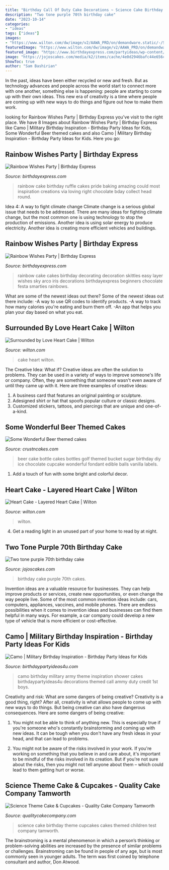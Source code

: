 ```yaml
---
title: "Birthday Call Of Duty Cake Decorations ~ Science Cake Birthday Theme Cupcakes Cakes Themed Children Test Company Tamworth"
description: "Two tone purple 70th birthday cake"
date: "2023-10-14"
categories:
- "ideas"
tags: ["ideas"]
images:
- "https://www.wilton.com/dw/image/v2/AAWA_PRD/on/demandware.static/-/Sites-wilton-project-master/default/dwab0169ae/images/project/WLPROJ-9107/HeEaLaFe_42691.jpg?sw=1000&amp;sh=1000&amp;sm=fit"
featuredImage: "https://www.wilton.com/dw/image/v2/AAWA_PRD/on/demandware.static/-/Sites-wilton-project-master/default/dwab0169ae/images/project/WLPROJ-9107/HeEaLaFe_42691.jpg?sw=1000&amp;sh=1000&amp;sm=fit"
featured_image: "https://www.birthdayexpress.com/partyideas/wp-content/uploads/2015/04/Rainbow-Cake-3.jpg"
image: "https://jojoscakes.com/media/k2/items/cache/4e0d2946bafc44e656cf2886c0b75bb2_M.jpg"
ShowToc: true
author: "Sam Bashirian"
---
```



In the past, ideas have been either recycled or new and fresh. But as technology advances and people across the world start to connect more with one another, something else is happening: people are starting to come up with their own ideas. This new era of creativity is a time where people are coming up with new ways to do things and figure out how to make them work.

	

		
looking for Rainbow Wishes Party | Birthday Express you've visit to the right place. We have 8 Images about Rainbow Wishes Party | Birthday Express like Camo | Military Birthday Inspiration - Birthday Party Ideas for Kids, Some Wonderful Beer themed cakes and also Camo | Military Birthday Inspiration - Birthday Party Ideas for Kids. Here you go:
		
    
## Rainbow Wishes Party | Birthday Express

<img loading=lazy src="https://www.birthdayexpress.com/partyideas/wp-content/uploads/2015/04/Rainbow-Cake-3.jpg" onerror="this.onerror=null;this.src='https://tse4.mm.bing.net/th?id=OIP.FaFAzkCl8ANA61vfJQefwwHaI8&amp;pid=15.1';" alt="Rainbow Wishes Party | Birthday Express">

_Source: birthdayexpress.com_

>rainbow cake birthday ruffle cakes pride baking amazing could most inspiration creations via loving right chocolate bday collect head round. 

	

Idea 4: A way to fight climate change
Climate change is a serious global issue that needs to be addressed. There are many ideas for fighting climate change, but the most common one is using technology to stop the production of emissions. Another idea is using solar energy to produce electricity. Another idea is creating more efficient vehicles and buildings.

    
## Rainbow Wishes Party | Birthday Express

<img loading=lazy src="http://www.birthdayexpress.com/partyideas/wp-content/uploads/2013/10/Rainbow-Cake-9.jpg" onerror="this.onerror=null;this.src='https://tse3.mm.bing.net/th?id=OIP.RimB6C3yE8hYBRfw6iP5agHaFj&amp;pid=15.1';" alt="Rainbow Wishes Party | Birthday Express">

_Source: birthdayexpress.com_

>rainbow cake cakes birthday decorating decoration skittles easy layer wishes sky arco iris decorations birthdayexpress beginners chocolate festa smarties rainbows. 

	

What are some of the newest ideas out there?
Some of the newest ideas out there include: 
-A way to use QR codes to identify products. 
-A way to track how many calories you're eating and burn them off. 
-An app that helps you plan your day based on what you eat.

    
## Surrounded By Love Heart Cake | Wilton

<img loading=lazy src="http://demandware.edgesuite.net/sits_pod26/dw/image/v2/AAWA_PRD/on/demandware.static/-/Sites-wilton-project-master/default/dw8398a924/images/project/WLPROJ-7936/Surrounded-by-Love-Heart-Cake.jpg?sw=1000&amp;sh=1000&amp;sm=fit" onerror="this.onerror=null;this.src='https://tse1.mm.bing.net/th?id=OIP.bkUVOWXItH3TdfHkrRHbOwHaHa&amp;pid=15.1';" alt="Surrounded by Love Heart Cake | Wilton">

_Source: wilton.com_

>cake heart wilton. 

	

The Creative Idea: What if?
Creative ideas are often the solution to problems. They can be used in a variety of ways to improve someone's life or company. Often, they are something that someone wasn't even aware of until they came up with it. Here are three examples of creative ideas: 
1. A business card that features an original painting or sculpture. 
2. Adesigned shirt or hat that spoofs popular culture or classic designs. 
3. Customized stickers, tattoos, and piercings that are unique and one-of-a-kind.

    
## Some Wonderful Beer Themed Cakes

<img loading=lazy src="http://www.crustncakes.com/blog/wp-content/uploads/2017/08/c86d2fffe8d33e0c1d76acf1feebb626-beer-bottle-cake-beer-bottles-732x1024.jpg" onerror="this.onerror=null;this.src='https://tse2.mm.bing.net/th?id=OIP.xzHIGy6csVAryBS5wOfnCQHaKX&amp;pid=15.1';" alt="Some Wonderful Beer themed cakes">

_Source: crustncakes.com_

>beer cake bottle cakes bottles golf themed bucket sugar birthday diy ice chocolate cupcake wonderful fondant edible balls vanilla labels. 

	

1. Add a touch of fun with some bright and colorful decor.

    
## Heart Cake - Layered Heart Cake | Wilton

<img loading=lazy src="https://www.wilton.com/dw/image/v2/AAWA_PRD/on/demandware.static/-/Sites-wilton-project-master/default/dwab0169ae/images/project/WLPROJ-9107/HeEaLaFe_42691.jpg?sw=1000&amp;sh=1000&amp;sm=fit" onerror="this.onerror=null;this.src='https://tse1.mm.bing.net/th?id=OIP.71pKrTs0Wx9AugiyotdZ2QHaHa&amp;pid=15.1';" alt="Heart Cake - Layered Heart Cake | Wilton">

_Source: wilton.com_

>wilton. 

	

4. Get a reading light in an unused part of your home to read by at night.

    
## Two Tone Purple 70th Birthday Cake

<img loading=lazy src="https://jojoscakes.com/media/k2/items/cache/4e0d2946bafc44e656cf2886c0b75bb2_M.jpg" onerror="this.onerror=null;this.src='https://tse4.mm.bing.net/th?id=OIP.bfr9HuDjCtZXbDskgbi8EgAAAA&amp;pid=15.1';" alt="Two tone purple 70th birthday cake">

_Source: jojoscakes.com_

>birthday cake purple 70th cakes. 

	

Invention ideas are a valuable resource for businesses. They can help improve products or services, create new opportunities, or even change the way people live. Some of the most common invention ideas include: cars, computers, appliances, vaccines, and mobile phones. There are endless possibilities when it comes to invention ideas and businesses can find them helpful in many ways. For example, a car company could develop a new type of vehicle that is more efficient or cost-effective.

    
## Camo | Military Birthday Inspiration - Birthday Party Ideas For Kids

<img loading=lazy src="https://birthdaypartyideas4u.com/wp-content/uploads/2018/05/camo-military-party-ideas.jpg" onerror="this.onerror=null;this.src='https://tse3.mm.bing.net/th?id=OIP.3-Ri4vt0kGuKk3nrI18KKwHaLZ&amp;pid=15.1';" alt="Camo | Military Birthday Inspiration - Birthday Party Ideas for Kids">

_Source: birthdaypartyideas4u.com_

>camo birthday military army theme inspiration shower cakes birthdaypartyideas4u decorations themed call ammy duty credit 1st boys. 

	

Creativity and risk: What are some dangers of being creative?
Creativity is a good thing, right? After all, creativity is what allows people to come up with new ways to do things. But being creative can also have dangerous consequences. Here are some dangers of being creative:
1) You might not be able to think of anything new. This is especially true if you're someone who's constantly brainstorming and coming up with new ideas. It can be tough when you don't have any fresh ideas in your head, and that can lead to problems.

2) You might not be aware of the risks involved in your work. If you're working on something that you believe in and care about, it's important to be mindful of the risks involved in its creation. But if you're not sure about the risks, then you might not tell anyone about them – which could lead to them getting hurt or worse.

    
## Science Theme Cake &amp; Cupcakes - Quality Cake Company Tamworth

<img loading=lazy src="https://w2d8a5y9.stackpathcdn.com/wp-content/uploads/2018/02/science-cake-cupcakes-2.jpg" onerror="this.onerror=null;this.src='https://tse2.mm.bing.net/th?id=OIP.7lgS1ytPwlOiPJsOLJ8tTwHaKq&amp;pid=15.1';" alt="Science Theme Cake &amp; Cupcakes - Quality Cake Company Tamworth">

_Source: qualitycakecompany.com_

>science cake birthday theme cupcakes cakes themed children test company tamworth. 

	

The brainstroming is a mental phenomenon in which a person’s thinking or problem-solving abilities are increased by the presence of similar problems or challenges. Brainstroming can be found in people of any age, but is most commonly seen in younger adults. The term was first coined by telephone consultant and author, Don Atwood.

